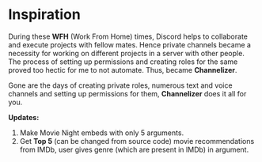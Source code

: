 # Inspiration
During these **WFH** (Work From Home) times, Discord helps to collaborate and execute projects with fellow mates. Hence private channels became a necessity for working on different projects in a server with other people. The process of setting up permissions and creating roles for the same proved too hectic for me to not automate. Thus, became **Channelizer**. 

Gone are the days of creating private roles, numerous text and voice channels and setting up permissions for them, **Channelizer** does it all for you.

**Updates:**
1.  Make Movie Night embeds with only 5 arguments.
2. Get **Top 5** (can be changed from source code) movie recommendations from IMDb, user gives genre (which are present in IMDb) in argument.


